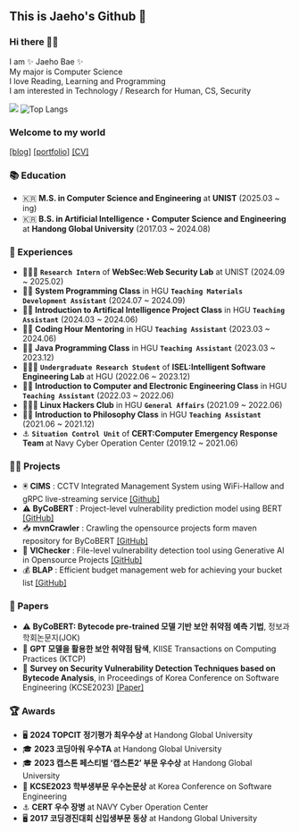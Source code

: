 <!--
**baejaeho18/baejaeho18** is a ✨ _special_ ✨ repository because its `README.md` (this file) appears on your GitHub profile.

Here are some ideas to get you started:

- 🔭 I’m currently working on ...
- 🌱 I’m currently learning ...
- 👯 I’m looking to collaborate on ...
- 🤔 I’m looking for help with ...
- 💬 Ask me about ...
- 📫 How to reach me: ...
- 😄 Pronouns: ...
- ⚡ Fun fact: ...
-->

## This is Jaeho's Github 🌱

### Hi there 👋🏻 

I am ✨ Jaeho Bae ✨ <br>
My major is Computer Science <br>
I love Reading, Learning and Programming <br>
I am interested in Technology / Research for Human, CS, Security <br>

![](http://github-profile-summary-cards.vercel.app/api/cards/profile-details?username=baejaeho18)
![Top Langs](https://github-readme-stats.vercel.app/api/top-langs/?username=baejaeho18&layout=compact&hide=RPGLE)

### Welcome to my world 
[[blog]](https://baejaeho18.github.io/) 
[[portfolio]](https://www.notion.so/97b3e994d3504e1287361de5e6a8a478) 
[[CV]](https://github.com/baejaeho18/baejaeho18/blob/main/assets/%5BCV%5D%20CurriculumVitae_BJH.pdf)

### 📚 Education
- 🇰🇷 **M.S. in Computer Science and Engineering** at **UNIST** (2025.03 ~ ing)
- 🇰🇷 **B.S. in Artificial Intelligence・Computer Science and Engineering** at **Handong Global University** (2017.03 ~ 2024.08) <br>


### 🙋 Experiences
- 👩🏾‍💻 **`Research Intern`** of **WebSec:Web Security Lab** at UNIST (2024.09 ~ 2025.02) <br>
- 👩‍💼 **System Programming Class** in HGU **`Teaching Materials Development Assistant`** (2024.07 ~ 2024.09) <br>
- 👩‍💼 **Introduction to Artifical Intelligence Project Class** in HGU **`Teaching Assistant`** (2024.03 ~ 2024.06) <br>
- 👩‍💼 **Coding Hour Mentoring** in HGU **`Teaching Assistant`** (2023.03 ~ 2024.06) <br>
- 👩‍💼 **Java Programming Class** in HGU **`Teaching Assistant`** (2023.03 ~ 2023.12) <br>
- 👩🏾‍💻 **`Undergraduate Research Student`** of **ISEL:Intelligent Software Engineering Lab** at HGU (2022.06 ~ 2023.12) <br>
- 👩‍💼 **Introduction to Computer and Electronic Engineering Class** in HGU **`Teaching Assistant`** (2022.03 ~ 2022.06) <br>
- 👩🏾‍💻 **Linux Hackers Club** in HGU **`General Affairs`** (2021.09 ~ 2022.06) <br>
- 👩‍💼 **Introduction to Philosophy Class** in HGU **`Teaching Assistant`** (2021.06 ~ 2021.12) <br>
- ⚓️ **`Situation Control Unit`** of **CERT:Computer Emergency Response Team** at Navy Cyber Operation Center (2019.12 ~ 2021.06) <br>


### 👨‍💻 Projects
<!--
- 🔎 **jChecker 2.0**: Intelligent Tutoring System for Java Programming [[Page](http://isel.lifove.net/jchecker2.0)] <br>
- 🌦️ **YIJUEUN**: Mobile application that lets you share your diary with your loved ones [[GitHub](https://github.com/seojueunn/YIJUEUN.git)] <br>
- 💯 **jChecker** (system maintenance & analysis): OOP-based Java program scoring service through static analysis [[Page](http://isel.lifove.net/jchecker)] <br>
-->
- 🖲 **CIMS** : CCTV Integrated Management System using WiFi-Hallow and gRPC live-streaming service [[Github]](https://github.com/baejaeho18/CIMS.git) <br>
- ⚠️ **ByCoBERT** : Project-level vulnerability prediction model using BERT [[GitHub]](https://github.com/ISEL-HGU/ByCoBERT) <br>
- 📥 **mvnCrawler** : Crawling the opensource projects form maven repository for ByCoBERT [[GitHub]](https://github.com/ISEL-HGU/mvnCrawler) <br>
- 🔎 **VIChecker** : File-level vulnerability detection tool using Generative AI in Opensource Projects [[GitHub]](https://github.com/baejaeho18/VIChecker)<br>
- 💰 **BLAP** : Efficient budget management web for achieving your bucket list [[GitHub]](https://github.com/baejaeho18/BLAP)<br>

### 📑 Papers
- ⚠️ **ByCoBERT: Bytecode pre-trained 모델 기반 보안 취약점 예측 기법**, 정보과학회논문지(JOK)
- 🔎 **GPT 모델을 활용한 보안 취약점 탐색**, KIISE Transactions on Computing Practices (KTCP)
- 📄 **Survey on Security Vulnerability Detection Techniques based on Bytecode Analysis**, in Proceedings of Korea Conference on Software Engineering (KCSE2023) [[Paper]](https://github.com/baejaeho18/baejaeho18/blob/0808daa59e9299c2c497c767f10bc93b94b5b3d2/assets/%EB%B0%94%EC%9D%B4%ED%8A%B8%EC%BD%94%EB%93%9C%20%EB%B6%84%EC%84%9D%EC%9D%84%20%ED%86%B5%ED%95%9C%20%EB%B3%B4%EC%95%88%20%EC%B7%A8%EC%95%BD%EC%A0%90%20%EA%B2%80%EC%B6%9C%20%EA%B8%B0%EC%88%A0%20%EB%8F%99%ED%96%A5.pdf) <br>


### 🏆 Awards
- 🖥️ **2024 TOPCIT 정기평가 최우수상** at Handong Global University <br>
- 🎓 **2023 코딩아워 우수TA** at Handong Global University <br>
- 🎓 **2023 캡스톤 페스티벌 ‘캡스톤2’ 부문 우수상** at Handong Global University <br>
- 📄 **KCSE2023 학부생부문 우수논문상** at Korea Conference on Software Engineering <br>
- ⚓️ **CERT 우수 장병** at NAVY Cyber Operation Center
- 🖥️ **2017 코딩경진대회 신입생부문 동상** at Handong Global University <br>

